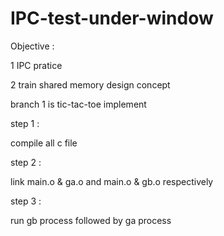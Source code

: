 # IPC-test-under-window

Objective :

1 IPC pratice

2 train shared memory design concept


branch 1 is tic-tac-toe implement

step 1 :

compile all c file

step 2 :

link main.o & ga.o and main.o & gb.o respectively

step 3 :

run gb process followed by ga process
